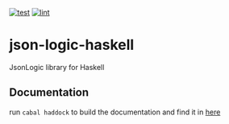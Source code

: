 [![test](https://github.com/JTeeuwissen/json-logic-haskell/actions/workflows/Test.yaml/badge.svg?event=push)](https://github.com/JTeeuwissen/json-logic-haskell/actions/workflows/Test.yaml)
[![lint](https://github.com/JTeeuwissen/json-logic-haskell/actions/workflows/Linting.yaml/badge.svg?event=push)](https://github.com/JTeeuwissen/json-logic-haskell/actions/workflows/Linting.yaml)

# json-logic-haskell
JsonLogic library for Haskell

## Documentation
run `cabal haddock` to build the documentation and find it in [here](dist-newstyle\build\x86_64-windows\ghc-9.0.1\JsonLogic-0.1.0.0\l\Logic\doc\html\JsonLogic)